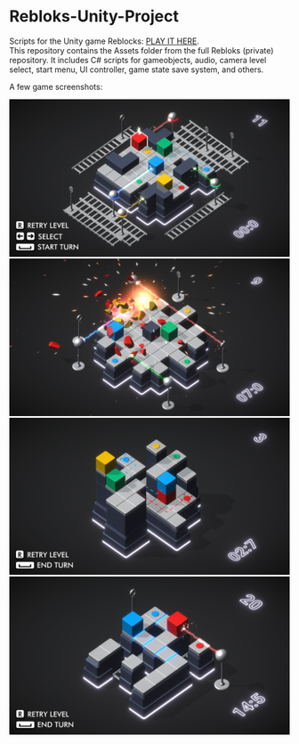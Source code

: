 # Rebloks-Unity-Project
Scripts for the Unity game Reblocks:  [PLAY IT HERE](https://liisjak.itch.io/rebloks).
<br>
This repository contains the Assets folder from the full Rebloks (private) repository. It includes C# scripts for gameobjects, audio, camera level select, start menu, UI controller, game state save system, and others.

A few game screenshots:

![alt text](https://github.com/Liisjak/Rebloks-Unity-Project-Public/blob/main/lvl11.png?raw=true)
![alt text](https://github.com/Liisjak/Rebloks-Unity-Project-Public/blob/main/lvl9.png?raw=true)
![alt text](https://github.com/Liisjak/Rebloks-Unity-Project-Public/blob/main/lvl3.png?raw=true)
![alt text](https://github.com/Liisjak/Rebloks-Unity-Project-Public/blob/main/lvl20.png?raw=true)
